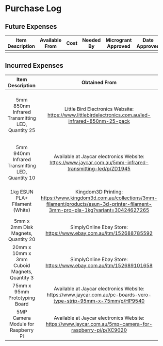 # Purchase Log

## Future Expenses
| Item Description | Available From | Cost  | Needed By | Microgrant Approved | Date Approved |
| :---: | :---: | :---: | :---: | :---: | :---: |
| | | | | | |




## Incurred Expenses
| Item Description | Obtained From |  Date Obtained  | Cost | Microgrant Approved | Date Approved | Reimbused?  |
| :---: | :---: | :---: | :---: | :---: | :---: | :---: |
| 5mm 850nm Infrared Transmitting LED, Quantity 25  | Little Bird Electronics Website: https://www.littlebirdelectronics.com.au/led-infrared-850nm-25-pack  | | Cost $12.29 for 25 pack, Postage $9.40, Total $21.69  | Yes | 27/8/18 | No  |
| 5mm 940nm Infrared Transmitting LED, Quantity 10  | Available at Jaycar electronics Website: https://www.jaycar.com.au/5mm-infrared-transmitting-led/p/ZD1945 | | Cost: $1.35 (for quantity 10-24), total $13.50  | Yes | 27/8/18 | No  |
| 1kg ESUN PLA+ Filament (White) | Kingdom3D Printing: https://www.kingdom3d.com.au/collections/3mm-filament/products/esun-3d-printer-filament-3mm-pro-pla-1kg?variant=30424627265 | 7/09/2018 | $24.90, $8.90 Postage, Total $33.80  | TBD | TBD | No |
| 5mm x 2mm Disk Magnets, Quantity 20 | SimplyOnline Ebay Store: https://www.ebay.com.au/itm/152688785592 | 27/08/2018 | $3.85 | TBD | TBD | No |
| 20mm x 10mm x 3mm Cuboid Magnets, Quantity 3 | SimplyOnline Ebay Store: https://www.ebay.com.au/itm/152689101658 | 17/09/2018 | $4.50 | TBD | TBD | No |
| 75mm x 95mm Prototyping Board | Available at Jaycar electronics Website: https://www.jaycar.com.au/pc-boards-vero-type-strip-95mm-x-75mm/p/HP9540 | Cost: $4.50 | | Yes | 27/8/18 |
| 5MP Camera Module for Raspberry Pi | Available at Jaycar electronics Website: https://www.jaycar.com.au/5mp-camera-for-raspberry-pi/p/XC9020 | Cost: $24.95 | | Yes | 5/10/18 |
